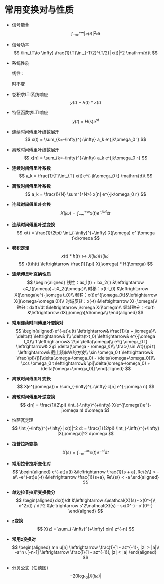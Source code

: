 # 常用变换对与性质

- 信号能量
  $$
    \int_{-\infty}^{+\infty} |x(t)|^2 \mathrm{d}t
  $$

- 信号功率
  $$
    \lim_{T\to \infty} \frac{1}{T}\int_{-T/2}^{T/2} |x(t)|^2 \mathrm{d}t
  $$

- 系统性质
  
  线性：
  $$
  $$

  时不变
  $$
  $$

- 卷积求LTI系统响应
  $$
    y(t) = h(t) * x(t)    
  $$

- 特征函数求LTI响应
  $$
    y(t) = H(s)e^{st}
  $$


- 连续时间傅里叶级数展开
  $$
    x(t) = \sum_{k=-\infty}^{+\infty} a_k e^{jk\omega_0 t}
  $$

- 离散时间傅里叶级数展开
  $$
    x[n] = \sum_{k=-\infty}^{+\infty} a_k e^{jk\omega_0 n}
  $$

- **连续时间傅里叶系数**
  $$
    a_k = \frac{1}{T}\int_{T} x(t) e^{-jk\omega_0 t} \mathrm{d}t
  $$

- **离散时间傅里叶系数**
  $$
    a_k = \frac{1}{N} \sum^{<N>} x[n] e^{-jk\omega_0 n}
  $$

- **连续时间傅里叶变换**
  $$
    X(j\omega) = \int_{-\infty}^{+\infty} x(t) e^{-j\omega t} \mathrm{d}t
  $$

- **连续时间傅里叶逆变换**
  $$
    x(t) = \frac{1}{2\pi} \int_{-\infty}^{+\infty} X(j\omega) e^{j\omega t}d\omega
  $$

- **卷积定理**
  $$
    x(t) * h(t) \leftrightarrow X(j\omega)H(j\omega)
  $$
  $$
    x(t)h(t) \leftrightarrow \frac{1}{\pi} X(j\omega) * H(j\omega)
  $$

- **连续傅里叶变换性质**
  $$
  \begin{aligned}
    线性：ax_1(t) + bx_2(t) &\leftrightarrow aX_1(j\omega)+bX_2(j\omega)\\
    时移：x(t-t_0) &\leftrightarrow X(j\omega)e^{-j\omega t_0}\\
    频移：x(t)e^{j\omega_0t}&\leftrightarrow X(j(\omega-\omega_0))\\
    时域反转：x(-t) &\leftrightarrow X(-j\omega)\\
    微分：dx(t)/dt &\leftrightarrow j\omega X(j\omega)\\
    频域微分：-tx(t) &\leftrightarrow dX(j\omega)/d\omega\\
  \end{aligned}
  $$

- **常用连续时间傅里叶变换对**
  $$
  \begin{aligned}
    e^{-at}u(t) \leftrightarrow& \frac{1}{a + j\omega}\\
    \delta(t) \leftrightarrow& 1\\
    \delta(t-t_0) \leftrightarrow& e^{-j\omega t_0}\\
    1 \leftrightarrow& 2\pi \delta(\omega)\\
    e^{j \omega_0 t} \leftrightarrow& 2\pi \delta(\omega - \omega_0)\\
    \frac{\sin Wt}{\pi t} \leftrightarrow& 截止频率W的方波\\
    \sin \omega_0 t \leftrightarrow& \frac{\pi}{j}[\delta(\omega-\omega_0) - \delta(\omega+\omega_0)]\\
    \cos \omega_0 t \leftrightarrow& \pi[\delta(\omega-\omega_0) + \delta(\omega+\omega_0)]
  \end{aligned}
  $$

- **离散时间傅里叶变换**
  $$
    X(e^{j\omega}) = \sum_{-\infty}^{+\infty} x[n] e^{-j\omega n}
  $$

- **离散时间傅里叶逆变换**
  $$
    x[n] = \frac{1}{2\pi} \int_{-\infty}^{+\infty} X(e^{j\omega})e^{-j\omega n} d\omega
  $$

- 怕萨瓦定理
  $$
    \int_{-\infty}^{+\infty} |x(t)|^2 dt = \frac{1}{2\pi} \int_{-\infty}^{+\infty} |X(j\omega)|^2 d\omega
  $$

- **拉普拉斯变换**
  $$
    X(s) = \int_{-\infty}^{+\infty} x(t) e^{-st} \mathrm{d}t
  $$

- **常用拉普拉斯变化对**
  $$
  \begin{aligned}
    e^{-at}u(t) &\leftrightarrow \frac{1}{s + a}, Re\{s\} > -a\\
    -e^{-at}u(-t) &\leftrightarrow \frac{1}{s+a}, Re\{s\} < -a
  \end{aligned}
  $$

- **单边拉普拉斯变换微分**
  $$
    \begin{aligned}
      dx(t)/dt &\leftrightarrow s\mathcal{X}(s) - x(0^-)\\
      d^2x(t) / dt^2 &\leftrightarrow s^2\mathcal{X}(s) - sx(0^-) - x'(0^-)
    \end{aligned}
  $$

- **z变换**
  $$
    X(z) = \sum_{-\infty}^{+\infty} x[n] z^{-n}
  $$

- **常用z变换对**
  $$
  \begin{aligned}
    a^n u[n] \leftrightarrow \frac{1}{1 - az^{-1}}, |z| > |a|\\
    -a^n u[-n-1] \leftrightarrow \frac{1}{1 - az^{-1}}, |z| < |a|
  \end{aligned}
  $$

- 分贝公式（伯德图）
  $$
    -20\log_{10}|X(j\omega)|
  $$